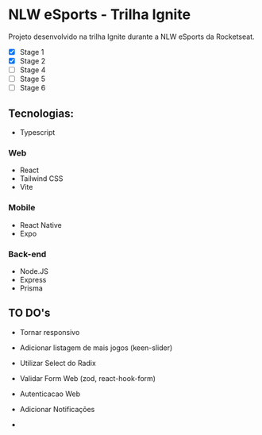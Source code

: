 # NLW eSports - Trilha Ignite

Projeto desenvolvido na trilha Ignite durante a NLW eSports da Rocketseat.

- [x] Stage 1
- [x] Stage 2
- [ ] Stage 4
- [ ] Stage 5
- [ ] Stage 6

## Tecnologias:

- Typescript

### Web
- React
- Tailwind CSS
- Vite
### Mobile
- React Native
- Expo
### Back-end
- Node.JS
- Express
- Prisma


## TO DO's
- Tornar responsivo
- Adicionar listagem de mais jogos (keen-slider)
- Utilizar Select do Radix
- Validar Form Web (zod, react-hook-form)
- Autenticacao Web

- Adicionar Notificações
- 